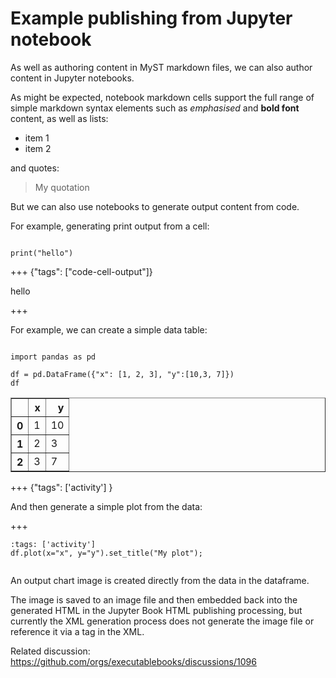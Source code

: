 # Example publishing from Jupyter notebook

As well as authoring content in MyST markdown files, we can also author content in Jupyter notebooks.

As might be expected, notebook markdown cells support the full range of simple markdown syntax elements such as *emphasised* and __bold font__ content, as well as lists:

- item 1
- item 2

and quotes:

> My quotation

But we can also use notebooks to generate output content from code.


For example, generating print output from a cell:



```{code-cell} python

print("hello")
```

+++ {"tags": ["code-cell-output"]}

hello

+++

For example, we can create a simple data table:



```{code-cell} python

import pandas as pd

df = pd.DataFrame({"x": [1, 2, 3], "y":[10,3, 7]})
df
```




<div>
<style scoped>
    .dataframe tbody tr th:only-of-type {
        vertical-align: middle;
    }

    .dataframe tbody tr th {
        vertical-align: top;
    }

    .dataframe thead th {
        text-align: right;
    }
</style>
<table border="1" class="dataframe">
  <thead>
    <tr style="text-align: right;">
      <th></th>
      <th>x</th>
      <th>y</th>
    </tr>
  </thead>
  <tbody>
    <tr>
      <th>0</th>
      <td>1</td>
      <td>10</td>
    </tr>
    <tr>
      <th>1</th>
      <td>2</td>
      <td>3</td>
    </tr>
    <tr>
      <th>2</th>
      <td>3</td>
      <td>7</td>
    </tr>
  </tbody>
</table>
</div>




+++ {"tags": ['activity'] }

And then generate a simple plot from the data:

+++


```{code-cell} python
:tags: ['activity']
df.plot(x="x", y="y").set_title("My plot");
```


    
```{image} demo-notebook_files/demo-notebook_6_0.png
```



An output chart image is created directly from the data in the dataframe.

The image is saved to an image file and then embedded back into the generated HTML in the Jupyter Book HTML publishing processing, but currently the XML generation process does not generate the image file or reference it via a tag in the XML.

Related discussion: https://github.com/orgs/executablebooks/discussions/1096
